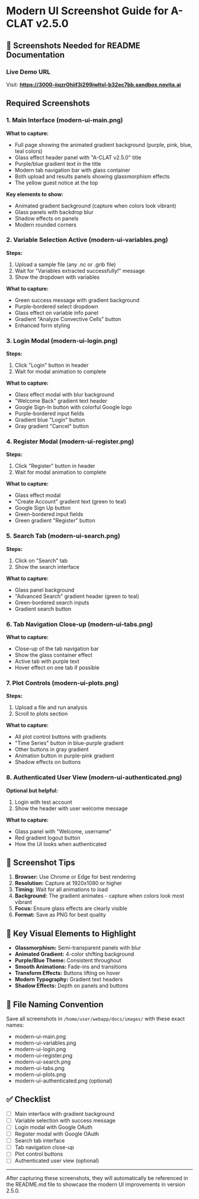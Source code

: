 # Modern UI Screenshot Guide for A-CLAT v2.5.0

## 📸 Screenshots Needed for README Documentation

### Live Demo URL
Visit: **https://3000-iiqzr0hiif3i299iwltsl-b32ec7bb.sandbox.novita.ai**

## Required Screenshots

### 1. Main Interface (modern-ui-main.png)
**What to capture:**
- Full page showing the animated gradient background (purple, pink, blue, teal colors)
- Glass effect header panel with "A-CLAT v2.5.0" title
- Purple/blue gradient text in the title
- Modern tab navigation bar with glass container
- Both upload and results panels showing glassmorphism effects
- The yellow guest notice at the top

**Key elements to show:**
- Animated gradient background (capture when colors look vibrant)
- Glass panels with backdrop blur
- Shadow effects on panels
- Modern rounded corners

### 2. Variable Selection Active (modern-ui-variables.png)
**Steps:**
1. Upload a sample file (any .nc or .grib file)
2. Wait for "Variables extracted successfully!" message
3. Show the dropdown with variables

**What to capture:**
- Green success message with gradient background
- Purple-bordered select dropdown
- Glass effect on variable info panel
- Gradient "Analyze Convective Cells" button
- Enhanced form styling

### 3. Login Modal (modern-ui-login.png)
**Steps:**
1. Click "Login" button in header
2. Wait for modal animation to complete

**What to capture:**
- Glass effect modal with blur background
- "Welcome Back" gradient text header
- Google Sign-In button with colorful Google logo
- Purple-bordered input fields
- Gradient blue "Login" button
- Gray gradient "Cancel" button

### 4. Register Modal (modern-ui-register.png)
**Steps:**
1. Click "Register" button in header
2. Wait for modal animation to complete

**What to capture:**
- Glass effect modal
- "Create Account" gradient text (green to teal)
- Google Sign Up button
- Green-bordered input fields
- Green gradient "Register" button

### 5. Search Tab (modern-ui-search.png)
**Steps:**
1. Click on "Search" tab
2. Show the search interface

**What to capture:**
- Glass panel background
- "Advanced Search" gradient header (green to teal)
- Green-bordered search inputs
- Gradient search button

### 6. Tab Navigation Close-up (modern-ui-tabs.png)
**What to capture:**
- Close-up of the tab navigation bar
- Show the glass container effect
- Active tab with purple text
- Hover effect on one tab if possible

### 7. Plot Controls (modern-ui-plots.png)
**Steps:**
1. Upload a file and run analysis
2. Scroll to plots section

**What to capture:**
- All plot control buttons with gradients
- "Time Series" button in blue-purple gradient
- Other buttons in gray gradient
- Animation button in purple-pink gradient
- Shadow effects on buttons

### 8. Authenticated User View (modern-ui-authenticated.png)
**Optional but helpful:**
1. Login with test account
2. Show the header with user welcome message

**What to capture:**
- Glass panel with "Welcome, username"
- Red gradient logout button
- How the UI looks when authenticated

## 📝 Screenshot Tips

1. **Browser:** Use Chrome or Edge for best rendering
2. **Resolution:** Capture at 1920x1080 or higher
3. **Timing:** Wait for all animations to load
4. **Background:** The gradient animates - capture when colors look most vibrant
5. **Focus:** Ensure glass effects are clearly visible
6. **Format:** Save as PNG for best quality

## 🎨 Key Visual Elements to Highlight

- **Glassmorphism:** Semi-transparent panels with blur
- **Animated Gradient:** 4-color shifting background
- **Purple/Blue Theme:** Consistent throughout
- **Smooth Animations:** Fade-ins and transitions
- **Transform Effects:** Buttons lifting on hover
- **Modern Typography:** Gradient text headers
- **Shadow Effects:** Depth on panels and buttons

## 📁 File Naming Convention

Save all screenshots in `/home/user/webapp/docs/images/` with these exact names:
- modern-ui-main.png
- modern-ui-variables.png
- modern-ui-login.png
- modern-ui-register.png
- modern-ui-search.png
- modern-ui-tabs.png
- modern-ui-plots.png
- modern-ui-authenticated.png (optional)

## ✅ Checklist

- [ ] Main interface with gradient background
- [ ] Variable selection with success message
- [ ] Login modal with Google OAuth
- [ ] Register modal with Google OAuth
- [ ] Search tab interface
- [ ] Tab navigation close-up
- [ ] Plot control buttons
- [ ] Authenticated user view (optional)

---

After capturing these screenshots, they will automatically be referenced in the README.md file to showcase the modern UI improvements in version 2.5.0.